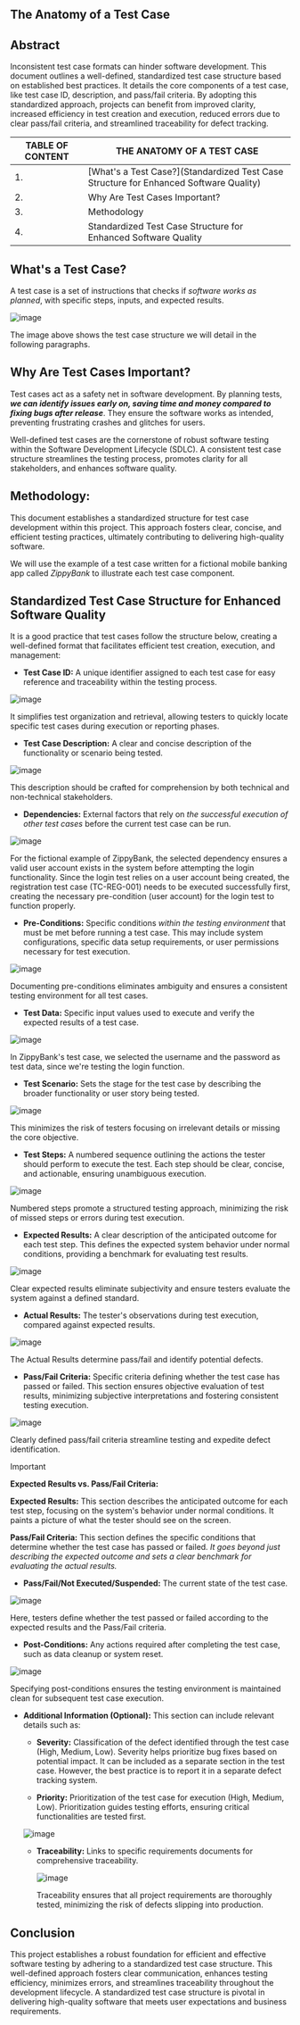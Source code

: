 ## The Anatomy of a Test Case

## Abstract

Inconsistent test case formats can hinder software development. This document outlines a well-defined, standardized test case structure based on established best practices. It details the core components of a test case, like test case ID, description, and pass/fail criteria. By adopting this standardized approach, projects can benefit from improved clarity, increased efficiency in test creation and execution, reduced errors due to clear pass/fail criteria, and streamlined traceability for defect tracking.

|TABLE OF CONTENT | THE ANATOMY OF A TEST CASE |
|-----------------|----------------------------|
| 1. | [What's a Test Case?](Standardized Test Case Structure for Enhanced Software Quality) |
| 2. | Why Are Test Cases Important? |
| 3. | Methodology |
| 4. | Standardized Test Case Structure for Enhanced Software Quality |

## What's a Test Case?
A test case is a set of instructions that checks if *software works as planned*, with specific steps, inputs, and expected results.

![image](https://github.com/amandaestevez/softwareqa/assets/123298275/6b31b196-8028-4603-8ff1-afb3145fff9c)

The image above shows the test case structure we will detail in the following paragraphs.

## Why Are Test Cases Important?
Test cases act as a safety net in software development. By planning tests, ***we can identify issues early on, saving time and money compared to fixing bugs after release***. They ensure the software works as intended, preventing frustrating crashes and glitches for users.

Well-defined test cases are the cornerstone of robust software testing within the Software Development Lifecycle (SDLC).  A consistent test case structure streamlines the testing process, promotes clarity for all stakeholders, and enhances software quality. 

## Methodology:

This document establishes a standardized structure for test case development within this project. This approach fosters clear, concise, and efficient testing practices, ultimately contributing to delivering high-quality software. 

We will use the example of a test case written for a fictional mobile banking app called *ZippyBank* to illustrate each test case component.

## Standardized Test Case Structure for Enhanced Software Quality
It is a good practice that test cases follow the structure below, creating a well-defined format that facilitates efficient test creation, execution, and management:

* **Test Case ID:**  A unique identifier assigned to each test case for easy reference and traceability within the testing process. 

![image](https://github.com/amandaestevez/softwareqa/assets/123298275/4554f43a-57a1-4e71-b504-2ed0a3ea0d34)

 It simplifies test organization and retrieval, allowing testers to quickly locate specific test cases during execution or reporting phases.

* **Test Case Description:**  A clear and concise description of the functionality or scenario being tested.

![image](https://github.com/amandaestevez/softwareqa/assets/123298275/fb0f28f6-f4ce-4acd-bb25-f8bd0c8c2c29)

This description should be crafted for comprehension by both technical and non-technical stakeholders.

* **Dependencies:** External factors that rely on _the successful execution of other test cases_ before the current test case can be run.

![image](https://github.com/amandaestevez/softwareqa/assets/123298275/9cb2ed53-c597-4a6d-adcb-140e87b59304)

For the fictional example of ZippyBank, the selected dependency ensures a valid user account exists in the system before attempting the login functionality. Since the login test relies on a user account being created, the registration test case (TC-REG-001) needs to be executed successfully first, creating the necessary pre-condition (user account) for the login test to function properly.

* **Pre-Conditions:**  Specific conditions _within the testing environment_ that must be met before running a test case. This may include system configurations, specific data setup requirements, or user permissions necessary for test execution.

![image](https://github.com/amandaestevez/softwareqa/assets/123298275/b2a6be98-b6f3-419d-96f7-4e6500fedbbe)

Documenting pre-conditions eliminates ambiguity and ensures a consistent testing environment for all test cases. 

* **Test Data:** Specific input values used to execute and verify the expected results of a test case.

![image](https://github.com/amandaestevez/softwareqa/assets/123298275/9d3756c1-32ff-4fed-ab6d-a231806b5f35)

In ZippyBank's test case, we selected the username and the password as test data, since we're testing the login function.

* **Test Scenario:** Sets the stage for the test case by describing the broader functionality or user story being tested.

![image](https://github.com/amandaestevez/softwareqa/assets/123298275/cd82bd4f-b410-482d-8693-4c5525edac85)

This minimizes the risk of testers focusing on irrelevant details or missing the core objective.

* **Test Steps:**  A numbered sequence outlining the actions the tester should perform to execute the test.  Each step should be clear, concise, and actionable, ensuring unambiguous execution.

![image](https://github.com/amandaestevez/softwareqa/assets/123298275/8c7c12b3-6779-44c6-833b-367c24ba96f3)

Numbered steps promote a structured testing approach, minimizing the risk of missed steps or errors during test execution.

* **Expected Results:**  A clear description of the anticipated outcome for each test step. This defines the expected system behavior under normal conditions, providing a benchmark for evaluating test results.

![image](https://github.com/amandaestevez/softwareqa/assets/123298275/7ae20378-67c6-4c6e-bb24-3a056580403a)

Clear expected results eliminate subjectivity and ensure testers evaluate the system against a defined standard.

* **Actual Results:** The tester's observations during test execution, compared against expected results.

![image](https://github.com/amandaestevez/softwareqa/assets/123298275/86a5aaa9-41d0-49d7-9c0d-8af00585db64)

The Actual Results determine pass/fail and identify potential defects.

* **Pass/Fail Criteria:**  Specific criteria defining whether the test case has passed or failed.  This section ensures objective evaluation of test results, minimizing subjective interpretations and fostering consistent testing execution.

![image](https://github.com/amandaestevez/softwareqa/assets/123298275/15b85ca9-d067-4bfa-a74d-c889803e3ff4)

Clearly defined pass/fail criteria streamline testing and expedite defect identification.  

>[!IMPORTANT]
>
>**Expected Results vs. Pass/Fail Criteria:**
>
>**Expected Results:** This section describes the anticipated outcome for each test step, focusing on the system's behavior under normal conditions. It paints a picture of what the tester should see on the screen.
>
>**Pass/Fail Criteria:** This section defines the specific conditions that determine whether the test case has passed or failed. _It goes beyond just describing the expected outcome and sets a clear benchmark for evaluating the actual results._

* **Pass/Fail/Not Executed/Suspended:** The current state of the test case.

![image](https://github.com/amandaestevez/softwareqa/assets/123298275/bfe1ffe3-ff00-4d2b-8e07-3c05382ccf21)

Here, testers define whether the test passed or failed according to the expected results and the Pass/Fail criteria.

* **Post-Conditions:**  Any actions required after completing the test case, such as data cleanup or system reset. 

![image](https://github.com/amandaestevez/softwareqa/assets/123298275/c90942d0-a8a1-47d2-8610-eaf2d76ec52b)

Specifying post-conditions ensures the testing environment is maintained clean for subsequent test case execution. 

* **Additional Information (Optional):**  This section can include relevant details such as:

    * **Severity:**  Classification of the defect identified through the test case (High, Medium, Low).  Severity helps prioritize bug fixes based on potential impact. It can be included as a separate section in the test case. However, the best practice is to report it in a separate defect tracking system.

    * **Priority:**  Prioritization of the test case for execution (High, Medium, Low).  Prioritization guides testing efforts, ensuring critical functionalities are tested first.
  
    ![image](https://github.com/amandaestevez/softwareqa/assets/123298275/20200b3a-7f76-4fe1-87fc-16880f5c0d6c)

    * **Traceability:**  Links to specific requirements documents for comprehensive traceability.
      
      ![image](https://github.com/amandaestevez/softwareqa/assets/123298275/dc74b03d-20a7-467f-966c-9474ab492334)

      Traceability ensures that all project requirements are thoroughly tested, minimizing the risk of defects slipping into production.

## Conclusion

This project establishes a robust foundation for efficient and effective software testing by adhering to a standardized test case structure.  This well-defined approach fosters clear communication, enhances testing efficiency, minimizes errors, and streamlines traceability throughout the development lifecycle. A standardized test case structure is pivotal in delivering high-quality software that meets user expectations and business requirements.
